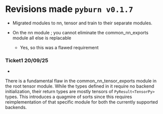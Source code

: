 # Revisions made `pyburn v0.1.7`

- Migrated modules to nn, tensor and train to their separate modules.


- On the nn module ;
    you cannot eliminate the common_nn_exports module
    all else is replacable
    - Yes, so this was a flawed requirement

### Ticket1 20/09/25
- 
There is a fundamental flaw in the common_nn_tensor_exports module 
in the root tensor module. While the types defined in it require
no backend initialization, their return types are mostly tensors
of `PyResult<TensorPy>` types. This introduces a quagmire of sorts
since this requires reimplementation of that specific module for
both the currently supported backends.

